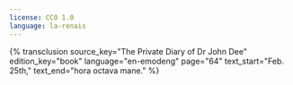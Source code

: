 ```yaml
---
license: CC0 1.0
language: la-renais
---
```

{% transclusion
  source_key="The Private Diary of Dr John Dee"
  edition_key="book"
  language="en-emodeng"
  page="64"
  text_start="Feb. 25th,"
  text_end="hora octava mane."
%}
